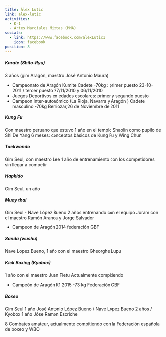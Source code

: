 ```yaml
---
title: Álex Lutic
link: alex-lutic
activities:
  - K-1
  - Artes Marciales Mixtas (MMA)
socials:
  - link: https://www.facebook.com/alexLutic1
    icon: facebook
position: 8
---
```

<h5>Karate (Shito-Ryu)</h5>
<p>3 años (gim Aragón, maestro José Antonio Maura)</p>
<ul>
  <li>Campeonato de Aragón Kumite Cadete -70kg : primer puesto 23-10-2011 / tercer puesto 27/11/2010 y 06/11/2010</li>
  <li>Juegos Deportivos en edades escolares: primer y segundo puesto</li>
  <li>Campeon Inter-autonómico (La Rioja, Navarra y Aragón ) Cadete masculino -70kg Berriozar,26 de Noviembre de 2011</li>
</ul>

<h5>Kung Fu</h5>
<p>Con maestro peruano que estuvo 1 año en el templo Shaolin como pupilo de Shi De Yang
6 meses: conceptos básicos de Kung Fu y Wing Chun</p>

<h5>Taekwondo</h5>
<p>Gim Seul, con maestro Lee
1 año de entrenamiento con los competidores sin llegar a competir</p>

<h5>Hapkido</h5>
<p>Gim Seul, un año</p>

<h5>Muay thai</h5>
<p>Gim Seul - Nave López Bueno
2 años entrenando con el equipo Joram con el maestro Ramón Aranda y Jorge Salvador</p>
<ul>
  <li>Campeon de Aragón 2014 federación GBF</li>
</ul>

<h5>Sanda (wushu)</h5>
<p>Nave Lopez Bueno, 1 año con el maestro Gheorghe Lupu</p>

<h5>Kick Boxing (Kyobox)</h5>
<p>1 año con el maestro Juan Fletu
Actualmente compitiendo</p>

<ul>
  <li>Campeón de Aragón K1  2015 -73 kg Federación GBF</li>
</ul>

<h5>Boxeo</h5>
<p>Gim Seul
1 año José Antonio López Bueno / Nave López Bueno
2 años / Kyobox
1 año Jóse Ramón Escriche</p>

<p>8 Combates amateur, actualmente compitiendo con la Federación española de boxeo
y WBO</p>
